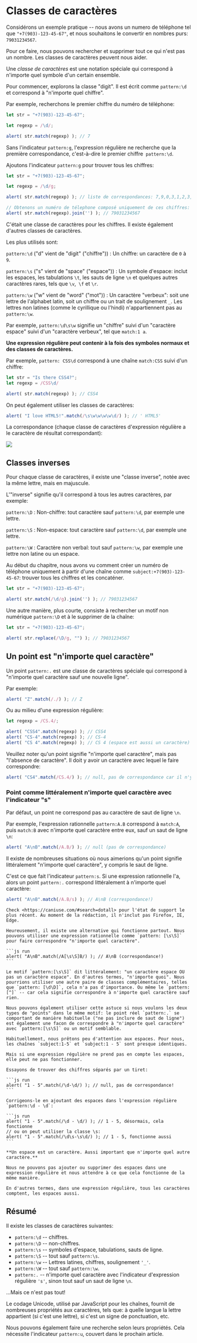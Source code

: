 # Classes de caractères

Considérons un exemple pratique -- nous avons un numero de téléphone tel que `"+7(903)-123-45-67"`, et nous souhaitons le convertir en nombres purs: `79031234567`.

Pour ce faire, nous pouvons rechercher et supprimer tout ce qui n'est pas un nombre. Les classes de caractères peuvent nous aider.

Une *classe de caractères* est une notation spéciale qui correspond à n'importe quel symbole d'un certain ensemble.

Pour commencer, explorons la classe "digit". Il est écrit comme `pattern:\d` et correspond à "n'importe quel chiffre".

Par exemple, recherchons le premier chiffre du numéro de téléphone:

```js run
let str = "+7(903)-123-45-67";

let regexp = /\d/;

alert( str.match(regexp) ); // 7
```

Sans l'indicateur `pattern:g`, l'expression régulière ne recherche que la première correspondance, c'est-à-dire le premier chiffre` pattern:\d`.

Ajoutons l'indicateur `pattern:g` pour trouver tous les chiffres:

```js run
let str = "+7(903)-123-45-67";

let regexp = /\d/g;

alert( str.match(regexp) ); // liste de correspondances: 7,9,0,3,1,2,3,4,5,6,7

// Obtenons un numéro de télephone composé uniquement de ces chiffres:
alert( str.match(regexp).join('') ); // 79031234567
```

C'était une classe de caractères pour les chiffres. Il existe également d'autres classes de caractères.

Les plus utilisés sont:

`pattern:\d` ("d" vient de "digit" ("chiffre"))
: Un chiffre: un caractère de `0` à `9`.

`pattern:\s` ("s" vient de "space" ("espace"))
: Un symbole d'espace: inclut les espaces, les tabulations `\t`, les sauts de ligne `\n` et quelques autres caractères rares, tels que `\v`,` \f` et `\r`.

`pattern:\w` ("w" vient de "word" ("mot"))
: Un caractère "verbeux": soit une lettre de l'alphabet latin, soit un chiffre ou un trait de soulignement `_`. Les lettres non latines (comme le cyrillique ou l'hindi) n'appartiennent pas au `pattern:\w`.

Par exemple, `pattern:\d\s\w` signifie un "chiffre" suivi d'un "caractère espace" suivi d'un "caractère verbeux", tel que `match:1 a`.

**Une expression régulière peut contenir à la fois des symboles normaux et des classes de caractères.**

Par exemple, `pattern: CSS\d` correspond à une chaîne `match:CSS` suivi d'un chiffre:

```js run
let str = "Is there CSS4?";
let regexp = /CSS\d/

alert( str.match(regexp) ); // CSS4
```

On peut également utiliser les classes de caractères:

```js run
alert( "I love HTML5!".match(/\s\w\w\w\w\d/) ); // ' HTML5'
```

La correspondance (chaque classe de caractères d'expression régulière a le caractère de résultat correspondant):

![](love-html5-classes.svg)

## Classes inverses

Pour chaque classe de caractères, il existe une "classe inverse", notée avec la même lettre, mais en majuscule.

L'"inverse" signifie qu'il correspond à tous les autres caractères, par exemple:

`pattern:\D`
: Non-chiffre: tout caractère sauf `pattern:\d`, par exemple une lettre.

`pattern:\S`
: Non-espace: tout caractère sauf `pattern:\d`, par exemple une lettre.

`pattern:\W`
: Caractère non verbal: tout sauf `pattern:\w`, par exemple une lettre non latine ou un espace.

Au début du chapitre, nous avons vu comment créer un numéro de téléphone uniquement à partir d'une chaîne comme `subject:+7(903)-123-45-67`: trouver tous les chiffres et les concaténer.

```js run
let str = "+7(903)-123-45-67";

alert( str.match(/\d/g).join('') ); // 79031234567
```

Une autre manière, plus courte, consiste à rechercher un motif non numérique `pattern:\D` et à le supprimer de la chaîne:

```js run
let str = "+7(903)-123-45-67";

alert( str.replace(/\D/g, "") ); // 79031234567
```

## Un point est "n'importe quel caractère"

Un point `pattern:.` est une classe de caractères spéciale qui correspond à "n'importe quel caractère sauf une nouvelle ligne".

Par exemple:

```js run
alert( "Z".match(/./) ); // Z
```

Ou au milieu d'une expression régulière:

```js run
let regexp = /CS.4/;

alert( "CSS4".match(regexp) ); // CSS4
alert( "CS-4".match(regexp) ); // CS-4
alert( "CS 4".match(regexp) ); // CS 4 (espace est aussi un caractère)
```

Veuillez noter qu'un point signifie "n'importe quel caractère", mais pas "l'absence de caractère". Il doit y avoir un caractère avec lequel le faire correspondre:

```js run
alert( "CS4".match(/CS.4/) ); // null, pas de correspondance car il n'y a pas de caractère pour le point
```

### Point comme littéralement n'importe quel caractère avec l'indicateur "s"

Par défaut, un point ne correspond pas au caractère de saut de ligne `\n`.

Par exemple, l'expression rationnelle `pattern:A.B` correspond à `match:A`, puis `match:B` avec n'importe quel caractère entre eux, sauf un saut de ligne `\n`:

```js run
alert( "A\nB".match(/A.B/) ); // null (pas de correspondance)
```

Il existe de nombreuses situations où nous aimerions qu'un point signifie littéralement "n'importe quel caractère", y compris le saut de ligne.

C'est ce que fait l'indicateur `pattern:s`. Si une expression rationnelle l'a, alors un point `pattern:.` correspond littéralement à n'importe quel caractère:

```js run
alert( "A\nB".match(/A.B/s) ); // A\nB (correspondance!)
```

````warn header="Non pris en charge dans Firefox, IE, Edge"
Check <https://caniuse.com/#search=dotall> pour l'état de support le plus récent. Au moment de la rédaction, il n'inclut pas Firefox, IE, Edge.

Heureusement, il existe une alternative qui fonctionne partout. Nous pouvons utiliser une expression rationnelle comme `pattern: [\s\S]` pour faire correspondre "n'importe quel caractère".

```js run
alert( "A\nB".match(/A[\s\S]B/) ); // A\nB (correspondance!)
```

Le motif `pattern:[\s\S]` dit littéralement: "un caractère espace OU pas un caractère espace". En d'autres termes, "n'importe quoi". Nous pourrions utiliser une autre paire de classes complémentaires, telles que `pattern: [\d\D]`, cela n'a pas d'importance. Ou même le `pattern: [^]` -- car cela signifie correspondre à n'importe quel caractère sauf rien.

Nous pouvons également utiliser cette astuce si nous voulons les deux types de "points" dans le même motif: le point réel `pattern:.` se comportant de manière habituelle ("ne pas inclure de saut de ligne") est également une facon de correspondre à "n'importe quel caractère" avec `pattern:[\s\S]` ou un motif semblable.
````

````warn header="Faites attention aux espaces"
Habituellement, nous prêtons peu d'attention aux espaces. Pour nous, les chaînes `subject:1-5` et `subject:1 - 5` sont presque identiques.

Mais si une expression régulière ne prend pas en compte les espaces, elle peut ne pas fonctionner.

Essayons de trouver des chiffres séparés par un tiret:

```js run
alert( "1 - 5".match(/\d-\d/) ); // null, pas de correspondance!
```

Corrigeons-le en ajoutant des espaces dans l'expression régulière `pattern:\d - \d`:

```js run
alert( "1 - 5".match(/\d - \d/) ); // 1 - 5, désormais, cela fonctionne
// ou on peut utiliser la classe \s:
alert( "1 - 5".match(/\d\s-\s\d/) ); // 1 - 5, fonctionne aussi
```

**Un espace est un caractère. Aussi important que n'importe quel autre caractère.**

Nous ne pouvons pas ajouter ou supprimer des espaces dans une expression régulière et nous attendre à ce que cela fonctionne de la même manière.

En d'autres termes, dans une expression régulière, tous les caractères comptent, les espaces aussi.
````

## Résumé

Il existe les classes de caractères suivantes:

- `pattern:\d` -- chiffres.
- `pattern:\D` -- non-chiffres.
- `pattern:\s` -- symboles d'espace, tabulations, sauts de ligne.
- `pattern:\S` -- tout sauf `pattern:\s`.
- `pattern:\w` -- Lettres latines, chiffres, soulignement `'_'`.
- `pattern:\W` -- tout sauf `pattern:\w`.
- `pattern:.` -- n'importe quel caractère avec l'indicateur d'expression régulière `'s'`, sinon tout sauf un saut de ligne `\n`.

...Mais ce n'est pas tout!

Le codage Unicode, utilisé par JavaScript pour les chaînes, fournit de nombreuses propriétés aux caractères, tels que: à quelle langue la lettre appartient (si c'est une lettre), si c'est un signe de ponctuation, etc.

Nous pouvons également faire une recherche selon leurs propriétés. Cela nécessite l'indicateur `pattern:u`, couvert dans le prochain article.